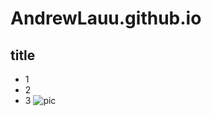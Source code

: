 # AndrewLauu.github.io
## title
* 1
* 2
* 3
![pic](http://image.beekka.com/blog/2014/bg2014092003.png)
